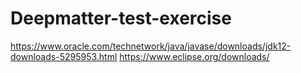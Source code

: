 # Deepmatter-test-exercise
https://www.oracle.com/technetwork/java/javase/downloads/jdk12-downloads-5295953.html
https://www.eclipse.org/downloads/
